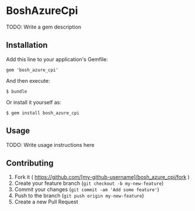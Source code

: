 # BoshAzureCpi

TODO: Write a gem description

## Installation

Add this line to your application's Gemfile:

    gem 'bosh_azure_cpi'

And then execute:

    $ bundle

Or install it yourself as:

    $ gem install bosh_azure_cpi

## Usage

TODO: Write usage instructions here

## Contributing

1. Fork it ( https://github.com/[my-github-username]/bosh_azure_cpi/fork )
2. Create your feature branch (`git checkout -b my-new-feature`)
3. Commit your changes (`git commit -am 'Add some feature'`)
4. Push to the branch (`git push origin my-new-feature`)
5. Create a new Pull Request
